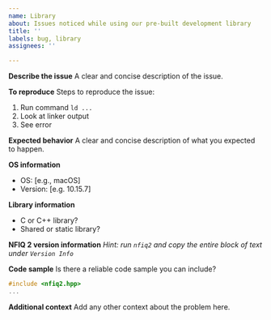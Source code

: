 ```yaml
---
name: Library
about: Issues noticed while using our pre-built development library
title: ''
labels: bug, library
assignees: ''

---
```


**Describe the issue**
A clear and concise description of the issue.

**To reproduce**
Steps to reproduce the issue:
1. Run command `ld ...`
2. Look at linker output
3. See error

**Expected behavior**
A clear and concise description of what you expected to happen.

**OS information**
- OS: [e.g., macOS]
- Version: [e.g. 10.15.7]

**Library information**
- C or C++ library?
- Shared or static library?

**NFIQ 2 version information**
*Hint: run `nfiq2` and copy the entire block of text under `Version Info`*

**Code sample**
Is there a reliable code sample you can include?
```c++
#include <nfiq2.hpp>
...
```

**Additional context**
Add any other context about the problem here.
